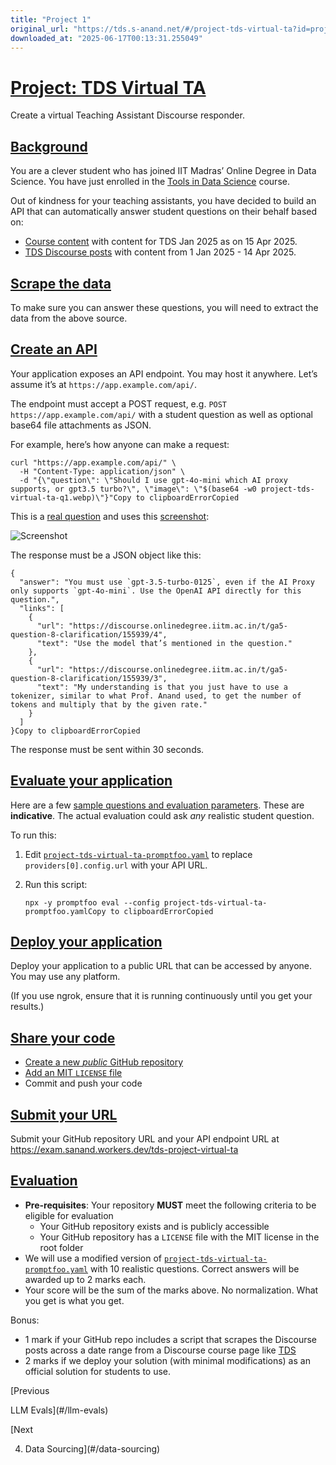 ```yaml
---
title: "Project 1"
original_url: "https://tds.s-anand.net/#/project-tds-virtual-ta?id=project-tds-virtual-ta"
downloaded_at: "2025-06-17T00:13:31.255049"
---
```


[Project: TDS Virtual TA](#/project-tds-virtual-ta?id=project-tds-virtual-ta)
=============================================================================

Create a virtual Teaching Assistant Discourse responder.

[Background](#/project-tds-virtual-ta?id=background)
----------------------------------------------------

You are a clever student who has joined IIT Madras’ Online Degree in Data Science. You have just enrolled in the [Tools in Data Science](https://tds.s-anand.net/#/2025-01/) course.

Out of kindness for your teaching assistants, you have decided to build an API that can automatically answer student questions on their behalf based on:

* [Course content](https://tds.s-anand.net/#/2025-01/) with content for TDS Jan 2025 as on 15 Apr 2025.
* [TDS Discourse posts](https://discourse.onlinedegree.iitm.ac.in/c/courses/tds-kb/34) with content from 1 Jan 2025 - 14 Apr 2025.

[Scrape the data](#/project-tds-virtual-ta?id=scrape-the-data)
--------------------------------------------------------------

To make sure you can answer these questions, you will need to extract the data from the above source.

[Create an API](#/project-tds-virtual-ta?id=create-an-api)
----------------------------------------------------------

Your application exposes an API endpoint. You may host it anywhere. Let’s assume it’s at `https://app.example.com/api/`.

The endpoint must accept a POST request, e.g. `POST https://app.example.com/api/` with a student question as well as optional base64 file attachments as JSON.

For example, here’s how anyone can make a request:

```
curl "https://app.example.com/api/" \
  -H "Content-Type: application/json" \
  -d "{\"question\": \"Should I use gpt-4o-mini which AI proxy supports, or gpt3.5 turbo?\", \"image\": \"$(base64 -w0 project-tds-virtual-ta-q1.webp)\"}"Copy to clipboardErrorCopied
```

This is a [real question](https://discourse.onlinedegree.iitm.ac.in/t/ga5-question-8-clarification/155939) and uses this [screenshot](#/images/project-tds-virtual-ta-q1.webp):

![Screenshot](/images/project-tds-virtual-ta-q1.webp)

The response must be a JSON object like this:

```
{
  "answer": "You must use `gpt-3.5-turbo-0125`, even if the AI Proxy only supports `gpt-4o-mini`. Use the OpenAI API directly for this question.",
  "links": [
    {
      "url": "https://discourse.onlinedegree.iitm.ac.in/t/ga5-question-8-clarification/155939/4",
      "text": "Use the model that’s mentioned in the question."
    },
    {
      "url": "https://discourse.onlinedegree.iitm.ac.in/t/ga5-question-8-clarification/155939/3",
      "text": "My understanding is that you just have to use a tokenizer, similar to what Prof. Anand used, to get the number of tokens and multiply that by the given rate."
    }
  ]
}Copy to clipboardErrorCopied
```

The response must be sent within 30 seconds.

[Evaluate your application](#/project-tds-virtual-ta?id=evaluate-your-application)
----------------------------------------------------------------------------------

Here are a few [sample questions and evaluation parameters](project-tds-virtual-ta-promptfoo.yaml). These are **indicative**. The actual evaluation could ask *any* realistic student question.

To run this:

1. Edit [`project-tds-virtual-ta-promptfoo.yaml`](project-tds-virtual-ta-promptfoo.yaml) to replace `providers[0].config.url` with your API URL.
2. Run this script:

   ```
   npx -y promptfoo eval --config project-tds-virtual-ta-promptfoo.yamlCopy to clipboardErrorCopied
   ```

[Deploy your application](#/project-tds-virtual-ta?id=deploy-your-application)
------------------------------------------------------------------------------

Deploy your application to a public URL that can be accessed by anyone. You may use any platform.

(If you use ngrok, ensure that it is running continuously until you get your results.)

[Share your code](#/project-tds-virtual-ta?id=share-your-code)
--------------------------------------------------------------

* [Create a new *public* GitHub repository](https://docs.github.com/en/repositories/creating-and-managing-repositories/creating-a-new-repository)
* [Add an MIT `LICENSE` file](https://docs.github.com/en/communities/setting-up-your-project-for-healthy-contributions/adding-a-license-to-a-repository)
* Commit and push your code

[Submit your URL](#/project-tds-virtual-ta?id=submit-your-url)
--------------------------------------------------------------

Submit your GitHub repository URL and your API endpoint URL at <https://exam.sanand.workers.dev/tds-project-virtual-ta>

[Evaluation](#/project-tds-virtual-ta?id=evaluation)
----------------------------------------------------

* **Pre-requisites**: Your repository **MUST** meet the following criteria to be eligible for evaluation
  + Your GitHub repository exists and is publicly accessible
  + Your GitHub repository has a `LICENSE` file with the MIT license in the root folder
* We will use a modified version of [`project-tds-virtual-ta-promptfoo.yaml`](project-tds-virtual-ta-promptfoo.yaml) with 10 realistic questions. Correct answers will be awarded up to 2 marks each.
* Your score will be the sum of the marks above. No normalization. What you get is what you get.

Bonus:

* 1 mark if your GitHub repo includes a script that scrapes the Discourse posts across a date range from a Discourse course page like [TDS](https://discourse.onlinedegree.iitm.ac.in/c/courses/tds-kb/34)
* 2 marks if we deploy your solution (with minimal modifications) as an official solution for students to use.

[Previous

LLM Evals](#/llm-evals)

[Next

4. Data Sourcing](#/data-sourcing)